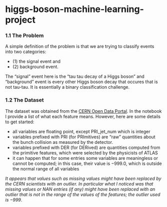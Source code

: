 # higgs-boson-machine-learning-project
### 1.1 The Problem
A simple definition of the problem is that we are trying to classify events into two categories:

- (1) the signal event and
- (2) background event.

The “signal” event here is the “tau tau decay of a Higgs boson” and “background” event is every other Higgs boson decay that occures that is not tau-tau. It is essentially a binary classification challenge.

### 1.2 The Dataset

The dataset was obtained from the [CERN Open Data Portal](http://opendata.cern.ch/record/328). In the notebook I provide a list of what each feature means.
However, here are some details to get started:

- all variables are floating point, except PRI_jet_num which is integer
- variables prefixed with PRI (for PRImitives) are “raw” quantities about the bunch collision as measured by the detector.
- variables prefixed with DER (for DERived) are quantities computed from the primitive features, which were selected by the physicists of ATLAS
- it can happen that for some entries some variables are meaningless or cannot be computed; in this case, their value is −999.0, which is outside the normal range of all variables

_It appears that values such as missing values might have been replaced by the CERN scientists with an outlier. In particular what I noticed was that missing values or NAN entries (if any) might have been replaced with an outlier that is not in the range of the values of the features; the outlier used is −999_.
